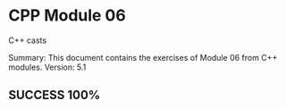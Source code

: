 # CPP Module 06

C++ casts

Summary:
This document contains the exercises of Module 06 from C++ modules.
Version: 5.1

## SUCCESS 100%